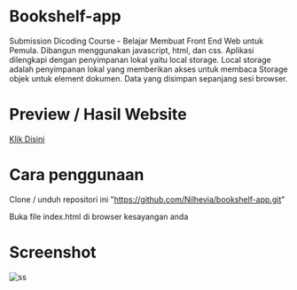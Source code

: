 # Bookshelf-app
Submission Dicoding Course - Belajar Membuat Front End Web untuk Pemula. Dibangun menggunakan javascript, html, dan css. Aplikasi dilengkapi dengan penyimpanan lokal yaitu local storage. Local storage adalah penyimpanan lokal yang memberikan akses untuk membaca Storage objek untuk element dokumen. Data yang disimpan sepanjang sesi browser.

# Preview / Hasil Website
  [Klik Disini](https://bs.maul-web.net/)

# Cara penggunaan
Clone / unduh repositori ini "https://github.com/Nilhevia/bookshelf-app.git"

Buka file index.html di browser kesayangan anda

# Screenshot
![ss](https://user-images.githubusercontent.com/70457593/191182196-d866227d-0d6e-43f3-b112-2ff1299aeea5.png)
